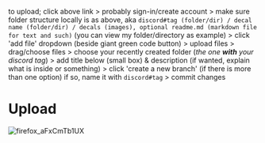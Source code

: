 to upload; click above link > probably sign-in/create account > make sure folder structure locally is as above, aka `discord#tag (folder/dir) / decal name (folder/dir) / decals (images), optional readme.md (markdown file for text and such)` (you can view my folder/directory as example) > click 'add file' dropdown (beside giant green code button) > upload files > drag/choose files > choose your recently created folder (*the one **with** your discord tag*) > add title below (small box) & description (if wanted, explain what is inside or something) > click 'create a new branch' (if there is more than one option) if so, name it with `discord#tag` > commit changes

# Upload
![firefox_aFxCmTb1UX](https://user-images.githubusercontent.com/20750227/229121448-d4519e31-4094-44ac-8de0-a5aecf7678ca.png)
